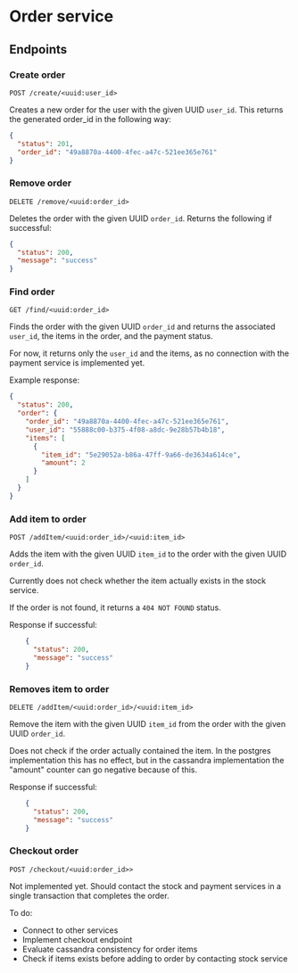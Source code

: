 # Order service

## Endpoints

### Create order
`POST /create/<uuid:user_id>`

Creates a new order for the user with the given UUID `user_id`. 
This returns the generated order_id in the following way:
```json
{
  "status": 201,
  "order_id": "49a8870a-4400-4fec-a47c-521ee365e761"
}
```

### Remove order
`DELETE /remove/<uuid:order_id>`

Deletes the order with the given UUID `order_id`.
Returns the following if successful:
```json
{
  "status": 200,
  "message": "success"
}
```

### Find order
`GET /find/<uuid:order_id>`

Finds the order with the given UUID `order_id` and returns the associated `user_id`, the items in the order, and the payment status.

For now, it returns only the `user_id` and the items, as no connection with the payment service is implemented yet.

Example response:
```json
{
  "status": 200,
  "order": {
    "order_id": "49a8870a-4400-4fec-a47c-521ee365e761",
    "user_id": "55888c00-b375-4f08-a8dc-9e28b57b4b18",
    "items": [
      {
        "item_id": "5e29052a-b86a-47ff-9a66-de3634a614ce",
        "amount": 2
      }
    ] 
  }
}
```

### Add item to order
`POST /addItem/<uuid:order_id>/<uuid:item_id>`

Adds the item with the given UUID `item_id` to the order with the given UUID `order_id`. 

Currently does not check whether the item actually exists in the stock service.

If the order is not found, it returns a `404 NOT FOUND` status.

Response if successful:
```json
    {
      "status": 200,
      "message": "success"
    }
```

### Removes item to order
`DELETE /addItem/<uuid:order_id>/<uuid:item_id>`

Remove the item with the given UUID `item_id` from the order with the given UUID `order_id`.

Does not check if the order actually contained the item. 
In the postgres implementation this has no effect, but in the cassandra implementation the "amount" counter can go negative because of this.

Response if successful:
```json
    {
      "status": 200,
      "message": "success"
    }
```

### Checkout order
`POST /checkout/<uuid:order_id>>`

Not implemented yet. Should contact the stock and payment services in a single transaction that completes the order.



To do:
- Connect to other services
- Implement checkout endpoint
- Evaluate cassandra consistency for order items
- Check if items exists before adding to order by contacting stock service
